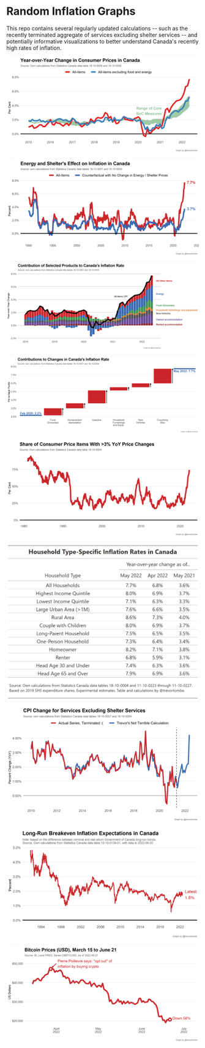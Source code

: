 # Random Inflation Graphs

This repo contains several regularly updated calculations -- such as the recently terminated aggregate of services excluding shelter services -- and potentially informative visualizations to better understand Canada's recently high rates of inflation.

![](Plots/CoreInflation.png)

![](Plots/EnergyShelterEffect.png)

![](Plots/MainDecomposition.png)

![](Plots/ChangeFeb2020.png)

![](Plots/ProductShare3Plus.png)

![](Plots/PersonalInflation.png)

![](Plots/ServicesExShelter.png)

![](Plots/Expectations.png)

![](Plots/Bitcoin.png)
